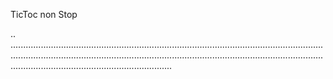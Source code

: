 TicToc non Stop

..
........................................................................................................................................................................................................................................................................................................................